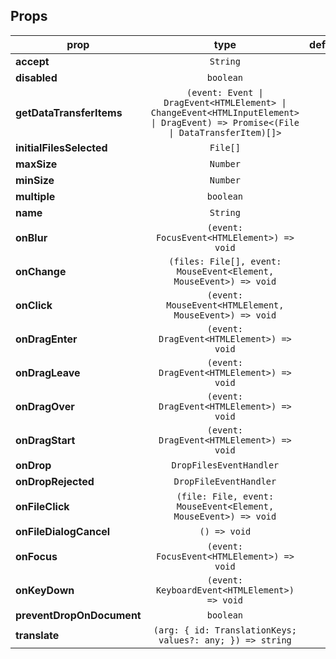 



<!-- GENERATED:PROPS_TABLE:BEGIN -->
## Props
prop | type | default | required | description
---- | :----: | :-------: | :--------: | -----------
**accept** | `String` |  | :x: | 
**disabled** | `boolean` |  | :x: | 
**getDataTransferItems** | `(event: Event \| DragEvent<HTMLElement> \| ChangeEvent<HTMLInputElement> \| DragEvent) => Promise<(File \| DataTransferItem)[]>` |  | :x: | 
**initialFilesSelected** | `File[]` |  | :x: | 
**maxSize** | `Number` |  | :x: | 
**minSize** | `Number` |  | :x: | 
**multiple** | `boolean` |  | :x: | 
**name** | `String` |  | :x: | 
**onBlur** | `(event: FocusEvent<HTMLElement>) => void` |  | :x: | 
**onChange** | `(files: File[], event: MouseEvent<Element, MouseEvent>) => void` |  | :white_check_mark: | 
**onClick** | `(event: MouseEvent<HTMLElement, MouseEvent>) => void` |  | :x: | 
**onDragEnter** | `(event: DragEvent<HTMLElement>) => void` |  | :x: | 
**onDragLeave** | `(event: DragEvent<HTMLElement>) => void` |  | :x: | 
**onDragOver** | `(event: DragEvent<HTMLElement>) => void` |  | :x: | 
**onDragStart** | `(event: DragEvent<HTMLElement>) => void` |  | :x: | 
**onDrop** | `DropFilesEventHandler` |  | :x: | 
**onDropRejected** | `DropFileEventHandler` |  | :x: | 
**onFileClick** | `(file: File, event: MouseEvent<Element, MouseEvent>) => void` |  | :x: | 
**onFileDialogCancel** | `() => void` |  | :x: | 
**onFocus** | `(event: FocusEvent<HTMLElement>) => void` |  | :x: | 
**onKeyDown** | `(event: KeyboardEvent<HTMLElement>) => void` |  | :x: | 
**preventDropOnDocument** | `boolean` |  | :x: | 
**translate** | `(arg: { id: TranslationKeys; values?: any; }) => string` |  | :x: | 
<!-- GENERATED:PROPS_TABLE:END -->



